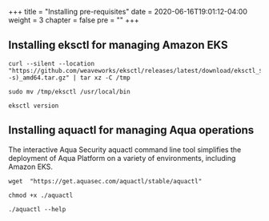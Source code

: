 +++
title = "Installing pre-requisites"
date = 2020-06-16T19:01:12-04:00
weight = 3
chapter = false
pre = "<b></b>"
+++

## Installing eksctl for managing Amazon EKS
```shell
curl --silent --location "https://github.com/weaveworks/eksctl/releases/latest/download/eksctl_$(uname -s)_amd64.tar.gz" | tar xz -C /tmp

sudo mv /tmp/eksctl /usr/local/bin

eksctl version
```

## Installing aquactl for managing Aqua operations
The interactive Aqua Security aquactl command line tool simplifies the deployment of Aqua Platform on a variety of environments, including Amazon EKS. 

```shell
wget  "https://get.aquasec.com/aquactl/stable/aquactl"

chmod +x ./aquactl

./aquactl --help
```                                                 